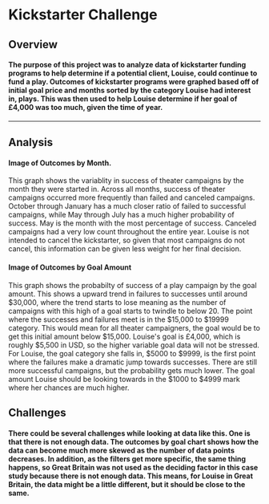 # Kickstarter Challenge
## Overview
#### The purpose of this project was to analyze data of kickstarter funding programs to help determine if a potential client, Louise, could continue to fund a play. Outcomes of kickstarter programs were graphed based off of initial goal price and months sorted by the category Louise had interest in, plays. This was then used to help Louise determine if her goal of £4,000 was too much, given the time of year. 
---
## Analysis
#### Image of Outcomes by Month.
This graph shows the variablity in success of theater campaigns by the month they were started in. Across all months, success of theater campaigns occurred more frequently than failed and canceled campaigns. October through January has a much closer ratio of failed to successful campaigns, while May through July has a much higher probability of success. May is the month with the most percentage of success. Canceled campaigns had a very low count throughout the entire year. Louise is not intended to cancel the kickstarter, so given that most campaigns do not cancel, this information can be given less weight for her final decision. 
#### Image of Outcomes by Goal Amount
This graph shows the probabilty of success of a play campaign by the goal amount. This shows a upward trend in failures to successes until around $30,000, where the trend starts to lose meaning as the number of campaigns with this high of a goal starts to twindle to below 20. The point where the successes and failures meet is in the $15,000 to $19999 category. This would mean for all theater campaigners, the goal would be to get this initial amount below $15,000. Louise's goal is £4,000, which is roughly $5,500 in USD, so the higher variable goal data will not be stressed. For Louise, the goal category she falls in, $5000 to $9999, is the first point where the failures make a dramatic jump towards successes. There are still more successful campaigns, but the probability gets much lower. The goal amount Louise should be looking towards in the $1000 to $4999 mark where her chances are much higher.
## Challenges
#### There could be several challenges while looking at data like this. One is that there is not enough data. The outcomes by goal chart shows how the data can become much more skewed as the number of data points decreases. In addition, as the filters get more specific, the same thing happens, so Great Britain was not used as the deciding factor in this case study because there is not enough data. This means, for Louise in Great Britain, the data might be a little different, but it should be close to the same.
